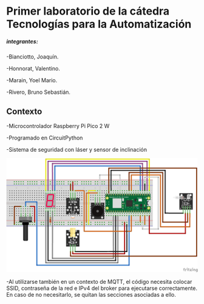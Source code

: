 # Primer laboratorio de la cátedra Tecnologías para la Automatización
##### integrantes:
-Bianciotto, Joaquín.

-Honnorat, Valentino.

-Marain, Yoel Mario.

-Rivero, Bruno Sebastián.


## Contexto
-Microcontrolador Raspberry Pi Pico 2 W

-Programado en CircuitPython

-Sistema de seguridad con láser y sensor de inclinación

![imagen del circuito](elcircuito.png)

-Al utilizarse también en un contexto de MQTT, el código necesita colocar SSID, contraseña de la red e IPv4 del broker para ejecutarse correctamente. En caso de no necesitarlo, se quitan las secciones asociadas a ello.